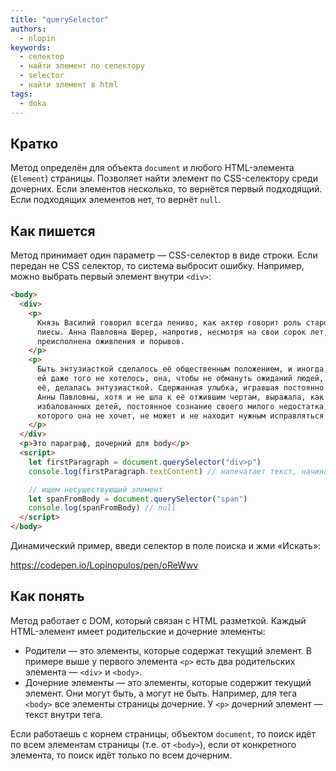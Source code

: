 ```yaml
---
title: "querySelector"
authors:
  - nlopin
keywords:
  - селектор
  - найти элемент по селектору
  - selector
  - найти элемент в html
tags:
  - doka
---
```


## Кратко

Метод определён для объекта `document` и любого HTML-элемента (`Element`) страницы. Позволяет найти элемент по CSS-селектору среди дочерних. Если элементов несколько, то вернётся первый подходящий. Если подходящих элементов нет, то вернёт `null`.

## Как пишется

Метод принимает один параметр — CSS-селектор в виде строки. Если передан не CSS селектор, то система выбросит ошибку. Например, можно выбрать первый элемент внутри `<div>`:

```html
<body>
  <div>
    <p>
      Князь Василий говорил всегда лениво, как актер говорит роль старой
      пиесы. Анна Павловна Шерер, напротив, несмотря на свои сорок лет, была
      преисполнена оживления и порывов.
    </p>
    <p>
      Быть энтузиасткой сделалось её общественным положением, и иногда, когда
      ей даже того не хотелось, она, чтобы не обмануть ожиданий людей, знавших
      её, делалась энтузиасткой. Сдержанная улыбка, игравшая постоянно на лице
      Анны Павловны, хотя и не шла к её отжившим чертам, выражала, как у
      избалованных детей, постоянное сознание своего милого недостатка, от
      которого она не хочет, не может и не находит нужным исправляться.
    </p>
  </div>
  <p>Это параграф, дочерний для body</p>
  <script>
    let firstParagraph = document.querySelector("div>p")
    console.log(firstParagraph.textContent) // напечатает текст, начинающийся с "Князь Василий"

    // ищем несуществующий элемент
    let spanFromBody = document.querySelector("span")
    console.log(spanFromBody) // null
  </script>
</body>
```

Динамический пример, введи селектор в поле поиска и жми «Искать»:

https://codepen.io/Lopinopulos/pen/oReWwv

## Как понять

Метод работает с DOM, который связан с HTML разметкой. Каждый HTML-элемент имеет родительские и дочерние элементы:

- Родители — это элементы, которые содержат текущий элемент. В примере выше у первого элемента `<p>` есть два родительских элемента — `<div>` и `<body>`.
- Дочерние элементы — это элементы, которые содержит текущий элемент. Они могут быть, а могут не быть. Например, для тега `<body>` все элементы страницы дочерние. У `<p>` дочерний элемент — текст внутри тега.

Если работаешь с корнем страницы, объектом `document`, то поиск идёт по всем элементам страницы (т.е. от `<body>`), если от конкретного элемента, то поиск идёт только по всем дочерним.
